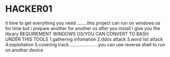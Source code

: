 # HACKER01
it time to get everything you need ........this project can run on windows os for time but i prepare another for another os after you install i give you the library
REQUIREMENT WINDOWS OS/YOU CAN CONVERT TO BASH 
UNDER THIS TOOLS
1.gathering infomation
2.ddos attack
3.word list attack
4.exploitation
5.covering track.......................you can use reverse shell to run on another device

